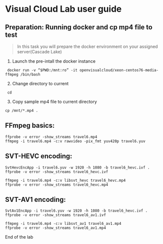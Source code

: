 # Visual Cloud Lab user guide

## Preparation: Running docker and cp mp4 file to test
> In this task you will prepare the docker environment on your assigned server(Cascade Lake)

1. Launch the pre-intall the docker instance
```
 docker run -v “$PWD:/mnt:ro” -it openvisualcloud/xeon-centos76-media-ffmpeg /bin/bash
```
2. Change directory to current
```
 cd
```
3. Copy sample mp4 file to current directory
```
cp /mnt/*.mp4 .
```

## FFmpeg basics:
```
ffprobe -v error -show_streams travel6.mp4
ffmpeg -i travel6.mp4 -c:v rawvideo -pix_fmt yuv420p travel6.yuv
``` 

## SVT-HEVC encoding:
```
SvtHevcEncApp -i travel6.yuv -w 1920 -h 1080 -b travel6_hevc.ivf .
ffprobe -v error -show_streams travel6_hevc.ivf
```
```
ffmpeg -i travel6.mp4 -c:v libsvt_hevc travel6_hevc.mp4
ffprobe -v error -show_streams travel6_hevc.mp4
```

## SVT-AV1 encoding:
```
SvtAv1EncApp -i travel6.yuv -w 1920 -h 1080 -b travel6_hevc.ivf .
ffprobe -v error -show_streams travel6_av1.ivf
```
```
ffmpeg -i travel6.mp4 -c:v libsvt_av1 travel6_av1.mp4
ffprobe -v error -show_streams travel6_av1.mp4
```

End of the lab

